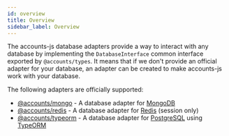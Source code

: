```yaml
---
id: overview
title: Overview
sidebar_label: Overview
---
```


The accounts-js database adapters provide a way to interact with any database by implementing the `DatabaseInterface` common interface exported by `@accounts/types`. It means that if we don't provide an official adapter for your database, an adapter can be created to make accounts-js work with your database.

The following adapters are officially supported:

- [@accounts/mongo](/docs/databases/mongo) - A database adapter for [MongoDB](https://www.mongodb.com/)
- [@accounts/redis](/docs/databases/redis) - A database adapter for [Redis](https://redis.io/) (session only)
- [@accounts/typeorm](/docs/databases/typeorm) - A database adapter for [PostgreSQL](https://www.postgresql.org/) using [TypeORM](https://typeorm.io/)
